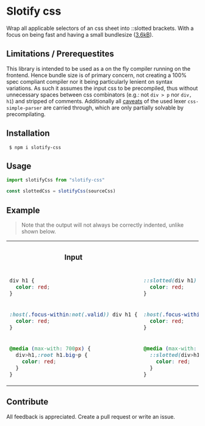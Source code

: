 # Slotify css

Wrap all applicable selectors of an css sheet into ::slotted brackets. With a focus on being fast and having a small bundlesize ([3.6kB](https://bundlephobia.com/package/slotify-css)).

## Limitations / Prerequestites

This library is intended to be used as a on the fly compiler running on the frontend. Hence bundle size is of primary concern, not creating a 100% spec compliant compiler nor it being particularly lenient on syntax variations. As such it assumes the input css to be precompiled, thus without unnecessary spaces between css combinators (e.g.: not `div > p` nor `div, h1`) and stripped of comments. Additionally all [caveats](https://www.npmjs.com/package/css-simple-parser/#caveats) of the used lexer `css-simple-parser` are carried through, which are only partially solvable by precompilating.

## Installation

```shell
 $ npm i slotify-css
```

## Usage

```ts
import slotifyCss from "slotify-css"

const slottedCss = slotifyCss(sourceCss)
```

## Example

> Note that the output will not always be correctly indented, unlike shown below.

<table>
<tr>
<th align="center">
<img width="441" height="1">
<h3 align="center">
Input
</h3>
</th>
<th align="center">
<img width="441" height="1">
<h3 align="center"> 
Output
</h3>
</th>
</tr>
<tr>
<td>

```css
div h1 {
  color: red;
}
```
  
</td>
<td>

```css
::slotted(div h1) {
  color: red;
}
```
  
</td>
</tr>


<tr>
<td>

```css
:host(.focus-within:not(.valid)) div h1 {
  color: red;
}
```
  
</td>
<td>

```css
:host(.focus-within:not(.valid)) ::slotted(div h1) {
  color: red;
}
```
  
</td>
</tr>

<tr>
<td>

```css
@media (max-with: 700px) {
  div>h1,:root h1.big~p {
    color: red;
  }
}

```
  
</td>
<td>

```css
@media (max-with: 700px) {
  ::slotted(div>h1),:root ::slotted(h1.big~p) {
    color: red;
  }
}
```
  
</td>
</tr>


</table>


## Contribute

All feedback is appreciated. Create a pull request or write an issue.
